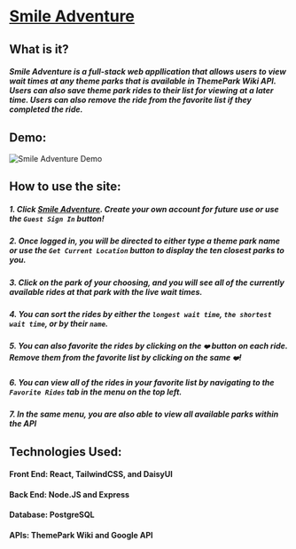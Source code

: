 # [Smile Adventure](https://www.smileadventure.xyz/)
## What is it?
##### Smile Adventure is a full-stack web appllication that allows users to view wait times at any theme parks that is available in ThemePark Wiki API. Users can also save theme park rides to their list for viewing at a later time. Users can also remove the ride from the favorite list if they completed the ride.
## Demo:
![Smile Adventure Demo](https://github.com/khanhnguyenq/Smile-Adventure/assets/114459075/2573f41b-bcce-4ccd-a0eb-9d59801417d0)

## How to use the site:
  ##### 1. Click [Smile Adventure](https://www.smileadventure.xyz/). Create your own account for future use or use the `Guest Sign In` button!
  ##### 2. Once logged in, you will be directed to either type a theme park name or use the `Get Current Location` button to display the ten closest parks to you.
  ##### 3. Click on the park of your choosing, and you will see all of the currently available rides at that park with the live wait times.
  ##### 4. You can sort the rides by either the `longest wait time`, `the shortest wait time`, or by their `name`.
  ##### 5. You can also favorite the rides by clicking on the `❤️` button on each ride. Remove them from the favorite list by clicking on the same `❤️`!
  ##### 6. You can view all of the rides in your favorite list by navigating to the `Favorite Rides` tab in the menu on the top left.
  ##### 7. In the same menu, you are also able to view all available parks within the API
## Technologies Used:
#### Front End: React, TailwindCSS, and DaisyUI
#### Back End: Node.JS and Express
#### Database: PostgreSQL
#### APIs: ThemePark Wiki and Google API
